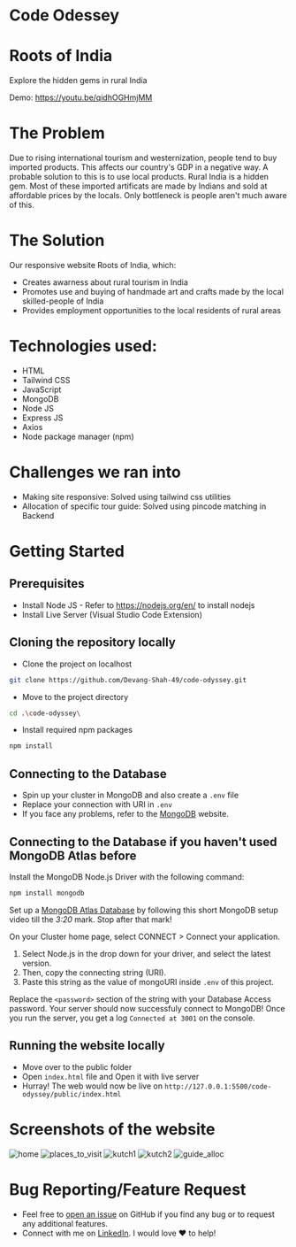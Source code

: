 # Code Odessey

# Roots of India
Explore the hidden gems in rural India

Demo: https://youtu.be/qidhOGHmjMM

# The Problem
Due to rising international tourism and westernization, people tend to buy imported products. This affects our country's GDP in a negative way. A probable solution to this is to use local products. Rural India is a hidden gem. Most of these imported artificats are made by Indians and sold at affordable prices by the locals. Only bottleneck is people aren't much aware of this.

# The Solution
Our responsive website Roots of India, which:
- Creates awarness about rural tourism in India
- Promotes use and buying of handmade art and crafts made by the local skilled-people of India
- Provides employment opportunities to the local residents of rural areas

# Technologies used:
- HTML
- Tailwind CSS
- JavaScript
- MongoDB
- Node JS
- Express JS
- Axios
- Node package manager (npm)

# Challenges we ran into
- Making site responsive: Solved using tailwind css utilities
- Allocation of specific tour guide: Solved using pincode matching in Backend

# Getting Started

## Prerequisites
- Install Node JS - Refer to https://nodejs.org/en/ to install nodejs
- Install Live Server (Visual Studio Code Extension)

## Cloning the repository locally
- Clone the project on localhost
```bash
git clone https://github.com/Devang-Shah-49/code-odyssey.git
```
- Move to the project directory
```bash
cd .\code-odyssey\
```
- Install required npm packages
```bash
npm install
```
## Connecting to the Database
- Spin up your cluster in MongoDB and also create a `.env` file
- Replace your connection with URI in `.env`
- If you face any problems, refer to the [MongoDB](https://www.mongodb.com/blog/postquick-start-nodejs-mongodb--how-to-get-connected-to-your-database) website.

## Connecting to the Database if you haven't used MongoDB Atlas before
Install the MongoDB Node.js Driver with the following command:
```bash
npm install mongodb
```

Set up a [MongoDB Atlas Database](https://www.youtube.com/watch?v=rPqRyYJmx2g) by following this short MongoDB setup video till the *3:20* mark. Stop after that mark!

On your Cluster home page, select CONNECT > Connect your application. 
1. Select Node.js in the drop down for your driver, and select the latest version. 
2. Then, copy the connecting string (URI).
3. Paste this string as the value of mongoURI inside `.env` of this project.

Replace the `<password>` section of the string with your Database Access password. Your server should now successfuly connect to MongoDB!
Once you run the server, you get a log `Connected at 3001` on the console.
## Running the website locally
- Move over to the public folder
- Open `index.html` file and Open it with live server
- Hurray! The web would now be live on `http://127.0.0.1:5500/code-odyssey/public/index.html`

# Screenshots of the website
![home](https://user-images.githubusercontent.com/80088008/206693635-cc6c1ef1-f545-4917-a331-9940a45369f5.png)
![places_to_visit](https://user-images.githubusercontent.com/80088008/206693685-a06cdc71-aa66-4c66-a3d5-932bd7d18cc5.png)
![kutch1](https://user-images.githubusercontent.com/80088008/206693655-2e2d46ff-8ab1-45ab-847d-69fc21d789a3.png)
![kutch2](https://user-images.githubusercontent.com/80088008/206693667-6b547424-2d57-4bad-ab5e-4137c9b34711.png)
![guide_alloc](https://user-images.githubusercontent.com/80088008/206693603-c318c18c-da60-4d63-bba0-0034d78952c7.png)

# Bug Reporting/Feature Request
- Feel free to [open an issue](https://github.com/Devang-Shah-49/code-odyssey/issues) on GitHub if you find any bug or to request any additional features.
- Connect with me on [LinkedIn](https://www.linkedin.com/in/devang-shah-63a29b210). I would love ❤️️ to help!
